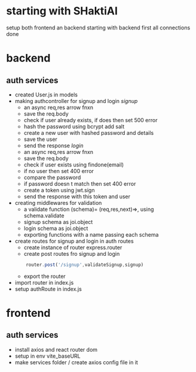 # starting with SHaktiAI
setup both frontend an backend 
starting with backend first 
all connections done 

# backend
## auth services 
- created User.js in models
- making authcontroller for signup and login 
    *signup*
    - an async req,res arrow fnxn
    - save the req.body
    - check if user already exists, if does then set 500 error
    - hash the password using bcrypt add salt 
    - create a new user with hashed password and details
    - save the user
    - send the response
    *login*
    - an async req,res arrow fnxn
    - save the req.body
    - check if user exists using findone(email)
    - if no user then set 400 error
    - compare the password
    - if password doesn t match then set 400 error
    - create a token using jwt.sign
    - send the response with this token and user
- creating middlewares for validation 
    - a validate function (schema)= (req,res,next)=>, using schema.validate
    - signup schema as joi.object
    - login schema as joi.object
    - exporting functions with a name passing each schema 
- create routes for signup and login in auth routes
    - create instance of router express.router
    - create post routes fro signup and login 
    ```js
        router.post('/signup',validateSignup,signup)
    ```
    - export the router
- import router in index.js 
- setup authRoute in index.js

# frontend
## auth services 
- install axios and react router dom
- setup in env vite_baseURL
- make services folder / create axios config file in it

